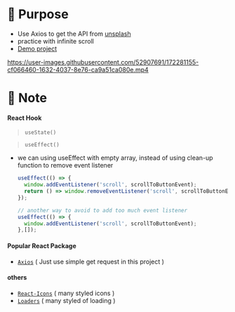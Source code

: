 # :triangular_flag_on_post: Purpose
  * Use Axios to get the API from [unsplash](https://unsplash.com/documentation#creating-a-developer-account)
  * practice with infinite scroll
  * [Demo project]( https://03-unsplash-gallery.netlify.app/ )



https://user-images.githubusercontent.com/52907691/172281155-cf066460-1632-4037-8e76-ca9a51ca080e.mp4


# :memo: Note
#### React Hook
  > `useState()`
  
  > `useEffect()`
  
   * we can using useEffect with empty array, instead of using clean-up function to remove event listener
     ```javascript
     useEffect(() => {
       window.addEventListener('scroll', scrollToButtonEvent);
       return () => window.removeEventListener('scroll', scrollToButtonEvent);
     });

     // another way to avoid to add too much event listener
     useEffect(() => {
       window.addEventListener('scroll', scrollToButtonEvent);
     },[]);
     ```

#### Popular React Package
  * [`Axios`](https://react-icons.github.io/react-icons/) ( Just use simple get request in this project )
 
#### others
  * [`React-Icons`](https://axios-http.com/) ( many styled icons )
  * [`Loaders`](https://uiball.com/loaders/) ( many styled of loading )
